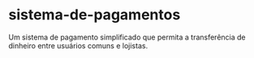 # sistema-de-pagamentos
Um sistema de pagamento simplificado que permita a transferência de dinheiro entre usuários comuns e lojistas.
